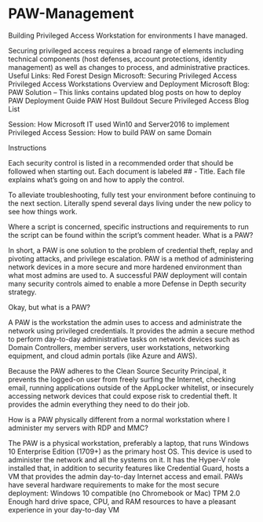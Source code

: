 # PAW-Management
Building Privileged Access Workstation for environments I have managed.


Securing privileged access requires a broad range of elements including technical components (host defenses, account protections, identity management) as well as changes to process, and administrative practices.
Useful Links:
Red Forest Design
Microsoft: Securing Privileged Access
Privileged Access Workstations Overview and Deployment 
Microsoft Blog: PAW Solution – This links contains updated blog posts on how to deploy
PAW Deployment Guide
PAW Host Buildout
Secure Privileged Access Blog List

Session: How Microsoft IT used Win10 and Server2016 to implement Privileged Access
Session: How to build PAW on same Domain 


Instructions

Each security control is listed in a recommended order that should be followed when starting out. Each document is labeled ## - Title. Each file explains what’s going on and how to apply the control. 

To alleviate troubleshooting, fully test your environment before continuing to the next section. Literally spend several days living under the new policy to see how things work.

Where a script is concerned, specific instructions and requirements to run the script can be found within the script’s comment header.
What is a PAW?

In short, a PAW is one solution to the problem of credential theft, replay and pivoting attacks, and privilege escalation. PAW is a method of administering network devices in a more secure and more hardened environment than what most admins are used to. A successful PAW deployment will contain many security controls aimed to enable a more Defense in Depth security strategy.

Okay, but what is a PAW?

A PAW is the workstation the admin uses to access and administrate the network using privileged credentials. It provides the admin a secure method to perform day-to-day administrative tasks on network devices such as Domain Controllers, member servers, user workstations, networking equipment, and cloud admin portals (like Azure and AWS).

Because the PAW adheres to the Clean Source Security Principal, it prevents the logged-on user from freely surfing the Internet, checking email, running applications outside of the AppLocker whitelist, or insecurely accessing network devices that could expose risk to credential theft. It provides the admin everything they need to do their job. 

How is a PAW physically different from a normal workstation where I administer my servers with RDP and MMC?

The PAW is a physical workstation, preferably a laptop, that runs Windows 10 Enterprise Edition (1709+) as the primary host OS. This device is used to administer the network and all the systems on it. It has the Hyper-V role installed that, in addition to security features like Credential Guard, hosts a VM that provides the admin day-to-day Internet access and email. PAWs have several hardware requirements to make for the most secure deployment:
Windows 10 compatible (no Chromebook or Mac)
TPM 2.0
Enough hard drive space, CPU, and RAM resources to have a pleasant experience in your day-to-day VM
